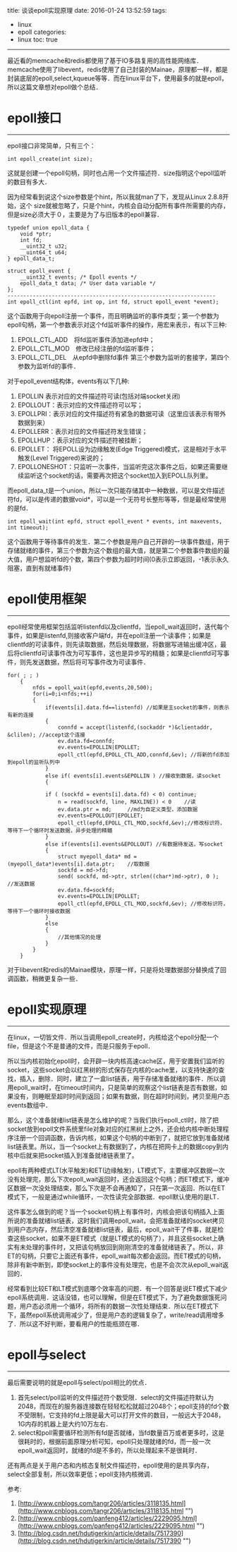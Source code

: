 title: 谈谈epoll实现原理
date: 2016-01-24 13:52:59
tags:
- linux
- epoll
categories:
- linux
toc: true

---

最近看的memcache和redis都使用了基于IO多路复用的高性能网络库．memcache使用了libevent，redis使用了自己封装的Mainae，原理都一样，都是封装底层的epoll,select,kqueue等等．而在linux平台下，使用最多的就是epoll，所以这篇文章想对epoll做个总结．

# epoll接口

-----

epoll接口非常简单，只有三个：
```
int epoll_create(int size);
```
这就是创建一个epoll句柄，同时也占用一个文件描述符．size指明这个epoll监听的数目有多大．

因为经常看到说这个size参数是个hint，所以我就man了下，发现从Linux 2.8.8开始，这个
size就被忽略了，只是个hint，内核会自动分配所有事件所需要的内存，但是size必须大于０，主要是为了与旧版本的epoll兼容．

```
typedef union epoll_data {
    void *ptr;
    int fd;
    __uint32_t u32;
    __uint64_t u64;
} epoll_data_t;

struct epoll_event {
    __uint32_t events; /* Epoll events */
    epoll_data_t data; /* User data variable */
};
------------------------------------------------------------------
int epoll_ctl(int epfd, int op, int fd, struct epoll_event *event);
```
这个函数用于向epoll注册一个事件，而且明确监听的事件类型；第一个参数为epoll句柄，第一个参数表示对这个fd监听事件的操作，用宏来表示，有以下三种:
1. EPOLL_CTL_ADD　将fd监听事件添加进epfd中；
2. EPOLL_CTL_MOD　修改已经注册的fd监听事件；
3. EPOLL_CTL_DEL　从epfd中删除fd事件
第三个参数为监听的套接字，第四个参数为监听fd的事件．

对于epoll_event结构体，events有以下几种:
1. EPOLLIN 表示对应的文件描述符可读(包括对端socket关闭)
2. EPOLLOUT：表示对应的文件描述符可以写；
3. EPOLLPRI：表示对应的文件描述符有紧急的数据可读（这里应该表示有带外数据到来）
4. EPOLLERR：表示对应的文件描述符发生错误；
5. EPOLLHUP：表示对应的文件描述符被挂断；
6. EPOLLET： 将EPOLL设为边缘触发(Edge Triggered)模式，这是相对于水平触发(Level Triggered)来说的；
7. EPOLLONESHOT：只监听一次事件，当监听完这次事件之后，如果还需要继续监听这个socket的话，需要再次把这个socket加入到EPOLL队列里。

而epoll_data_t是一个union，所以一次只能存储其中一种数据，可以是文件描述符fd，可以是传递的数据void*，可以是一个无符号长整形等等，但是最经常使用的是fd．

```
int epoll_wait(int epfd, struct epoll_event * events, int maxevents, int timeout);
```
这个函数用于等待事件的发生．第二个参数是用户自己开辟的一块事件数组，用于存储就绪的事件，第三个参数为这个数组的最大值，就是第二个参数事件数组的最大值，用户想监听fd的个数，第四个参数为超时时间(0表示立即返回，-1表示永久阻塞，直到有就绪事件)

# epoll使用框架

------

epoll经常使用框架包括监听listenfd以及clientfd，当epoll_wait返回时，迭代每个事件，如果是listenfd,则接收客户端fd，并在epoll注册一个读事件；如果是clientfd的可读事件，则先读取数据，然后处理数据，将数据写进输出缓冲区，最后将clientfd可读事件改为可写事件，这也是异步写的精髓；如果是clientfd可写事件，则先发送数据，然后将可写事件改为可读事件．
```
for( ; ; )
    {
        nfds = epoll_wait(epfd,events,20,500);
        for(i=0;i<nfds;++i)
        {
            if(events[i].data.fd==listenfd) //如果是主socket的事件，则表示有新的连接
            {
                connfd = accept(listenfd,(sockaddr *)&clientaddr, &clilen); //accept这个连接
                ev.data.fd=connfd;
                ev.events=EPOLLIN|EPOLLET;
                epoll_ctl(epfd,EPOLL_CTL_ADD,connfd,&ev); //将新的fd添加到epoll的监听队列中
            }
            else if( events[i].events&EPOLLIN ) //接收到数据，读socket
            {

            if ( (sockfd = events[i].data.fd) < 0) continue;
                n = read(sockfd, line, MAXLINE)) < 0    //读
                ev.data.ptr = md;     //md为自定义类型，添加数据
                ev.events=EPOLLOUT|EPOLLET;
                epoll_ctl(epfd,EPOLL_CTL_MOD,sockfd,&ev);//修改标识符，等待下一个循环时发送数据，异步处理的精髓
            }
            else if(events[i].events&EPOLLOUT) //有数据待发送，写socket
            {
                struct myepoll_data* md = (myepoll_data*)events[i].data.ptr;    //取数据
                sockfd = md->fd;
                send( sockfd, md->ptr, strlen((char*)md->ptr), 0 );        //发送数据
                ev.data.fd=sockfd;
                ev.events=EPOLLIN|EPOLLET;
                epoll_ctl(epfd,EPOLL_CTL_MOD,sockfd,&ev); //修改标识符，等待下一个循环时接收数据
            }
            else
            {
                //其他情况的处理
            }
        }
    }
```
对于libevent和redis的Mainae模块，原理一样，只是将处理数据部分替换成了回调函数，稍微更复杂一些．

# epoll实现原理

-----

在linux，一切皆文件．所以当调用epoll_create时，内核给这个epoll分配一个file，但是这个不是普通的文件，而是只服务于epoll．

所以当内核初始化epoll时，会开辟一块内核高速cache区，用于安置我们监听的socket，这些socket会以红黑树的形式保存在内核的cache里，以支持快速的查找，插入，删除．同时，建立了一盒list链表，用于存储准备就绪的事件．所以调用epoll_wait时，在timeout时间内，只是简单的观察这个list链表是否有数据，如果没有，则睡眠至超时时间到返回；如果有数据，则在超时时间到，拷贝至用户态events数组中．

那么，这个准备就绪list链表是怎么维护的呢？当我们执行epoll_ctl时，除了把socket放到epoll文件系统里file对象对应的红黑树上之外，还会给内核中断处理程序注册一个回调函数，告诉内核，如果这个句柄的中断到了，就把它放到准备就绪list链表里。所以，当一个socket上有数据到了，内核在把网卡上的数据copy到内核中后就来把socket插入到准备就绪链表里了。

epoll有两种模式LT(水平触发)和ET(边缘触发)，LT模式下，主要缓冲区数据一次没有处理完，那么下次epoll_wait返回时，还会返回这个句柄；而ET模式下，缓冲区数据一次没处理结束，那么下次是不会再通知了，只在第一次返回．所以在ET模式下，一般是通过while循环，一次性读完全部数据．epoll默认使用的是LT．

这件事怎么做到的呢？当一个socket句柄上有事件时，内核会把该句柄插入上面所说的准备就绪list链表，这时我们调用epoll_wait，会把准备就绪的socket拷贝到用户态内存，然后清空准备就绪list链表，最后，epoll_wait干了件事，就是检查这些socket，如果不是ET模式（就是LT模式的句柄了），并且这些socket上确实有未处理的事件时，又把该句柄放回到刚刚清空的准备就绪链表了。所以，非ET的句柄，只要它上面还有事件，epoll_wait每次都会返回。而ET模式的句柄，除非有新中断到，即使socket上的事件没有处理完，也是不会次次从epoll_wait返回的．

经常看到比较ET和LT模式到底哪个效率高的问题．有一个回答是说ET模式下减少epoll系统调用．这话没错，也可以理解，但是在ET模式下，为了避免数据饿死问题，用户态必须用一个循环，将所有的数据一次性处理结束．所以在ET模式下下，虽然epoll系统调用减少了，但是用户态的逻辑复杂了，write/read调用增多了．所以这不好判断，要看用户的性能瓶颈在哪．

# epoll与select

-----

最后需要说明的就是epoll与select/poll相比的优点．
1. 首先select/poll监听的文件描述符个数受限．select的文件描述符默认为2048，而现在的服务器连接数在轻轻松松就超过2048个；epoll支持的fd个数不受限制，它支持的fd上限是最大可以打开文件的数目，一般远大于2048，1G内存的机器上是大约10万左右．
2. select和poll需要循环检测所有fd是否就绪，当fd数量百万或者更多时，这是很耗时的，根据前面原理分析可知，epoll只处理就绪的fd，而一般一次epoll_wait返回时，就绪的fd是不多的，所以处理起来不是很耗时．

还有两点是关于用户态和内核态复制文件描述符，epoll使用的是共享内存，select全部复制，所以效率更低；epoll支持内核微调．

参考:
1. [http://www.cnblogs.com/tangr206/articles/3118135.html](http://www.cnblogs.com/tangr206/articles/3118135.html "")
2. [http://www.cnblogs.com/panfeng412/articles/2229095.html](http://www.cnblogs.com/panfeng412/articles/2229095.html "")
3. [http://blog.csdn.net/hdutigerkin/article/details/7517390](http://blog.csdn.net/hdutigerkin/article/details/7517390 "")


























